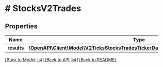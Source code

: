 # # StocksV2Trades

## Properties

Name | Type | Description | Notes
------------ | ------------- | ------------- | -------------
**results** | [**\OpenAPI\Client\Model\V2TicksStocksTradesTickerDateGet200ResponseAllOfResultsInner[]**](V2TicksStocksTradesTickerDateGet200ResponseAllOfResultsInner.md) |  | [optional]

[[Back to Model list]](../../README.md#models) [[Back to API list]](../../README.md#endpoints) [[Back to README]](../../README.md)
